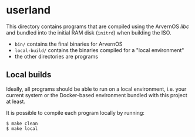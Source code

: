 # userland

This directory contains programs that are compiled using the ArvernOS _libc_ and
bundled into the initial RAM disk (`initrd`) when building the ISO.

- `bin/` contains the final binaries for ArvernOS
- `local-build/` contains the binaries compiled for a "local environment"
- the other directories are programs

## Local builds

Ideally, all programs should be able to run on a local environment, i.e. your
current system or the Docker-based environment bundled with this project at
least.

It is possible to compile each program locally by running:

```
$ make clean
$ make local
```
